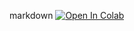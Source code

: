 markdown
[![Open In Colab](https://colab.research.google.com/assets/colab-badge.svg)](https://colab.research.google.com/drive/10FeEy_f_nWs0SAGlTndxMTsweP8058dK?usp=sharing)
